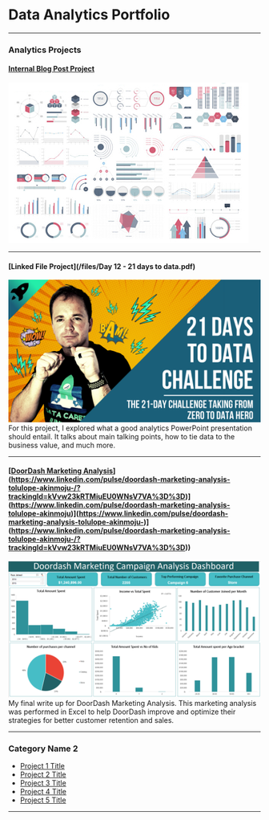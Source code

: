 # Data Analytics Portfolio

---

### Analytics Projects

#### [Internal Blog Post Project](/sample_project)
<img src="images/dummy_thumbnail.jpg?raw=true"/>


---
#### [Linked File Project](/files/Day 12 - 21 days to data.pdf)
<img src="images/21 Days To Data Challenge.png?raw=true"/>
For this project, I explored what a good analytics PowerPoint presentation should entail. It talks about main talking points, how to tie data to the business value, and much more. 

---
#### [[DoorDash Marketing Analysis]([https://www.linkedin.com/feed/update/urn:li:ugcPost:7005583395166588928?updateEntityUrn=urn%3Ali%3Afs_updateV2%3A%28urn%3Ali%3AugcPost%3A7005583395166588928%2CFEED_DETAIL%2CEMPTY%2CDEFAULT%2Cfalse%29)](https://www.linkedin.com/pulse/doordash-marketing-analysis-tolulope-akinmoju-/?trackingId=kVvw23kRTMiuEU0WNsV7VA%3D%3D)](https://www.linkedin.com/pulse/doordash-marketing-analysis-tolulope-akinmoju)](https://www.linkedin.com/pulse/doordash-marketing-analysis-tolulope-akinmoju-)](https://www.linkedin.com/pulse/doordash-marketing-analysis-tolulope-akinmoju-/?trackingId=kVvw23kRTMiuEU0WNsV7VA%3D%3D))
[<img src="images/Screenshot_20221202_104813.png?raw=true"/>](https://www.linkedin.com/pulse/doordash-marketing-analysis-tolulope-akinmoju-/?trackingId=kVvw23kRTMiuEU0WNsV7VA%3D%3D)
My final write up for DoorDash Marketing Analysis. This marketing analysis was performed in Excel to help DoorDash improve and optimize their strategies for better customer retention and sales.

---

### Category Name 2

- [Project 1 Title](http://example.com/)
- [Project 2 Title](http://example.com/)
- [Project 3 Title](http://example.com/)
- [Project 4 Title](http://example.com/)
- [Project 5 Title](http://example.com/)

---




